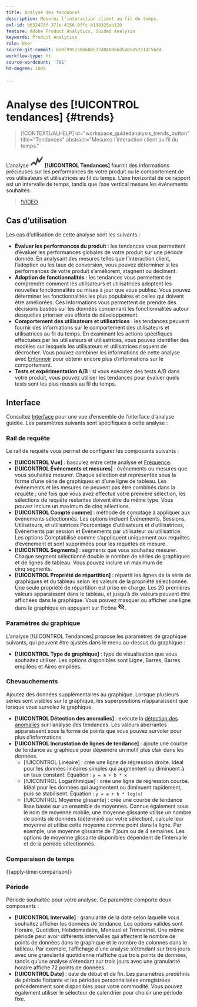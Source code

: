 ```yaml
---
title: Analyse des tendances
description: Mesurez l’interaction client au fil du temps.
exl-id: b632475f-371e-4156-9ffc-b138325aa120
feature: Adobe Product Analytics, Guided Analysis
keywords: Product Analytics
role: User
source-git-commit: bd8c9951386608572d84006bd5465e57214c56d4
workflow-type: ht
source-wordcount: '781'
ht-degree: 100%

---
```


# Analyse des [!UICONTROL tendances] {#trends}

<!-- markdownlint-disable MD034 -->

>[!CONTEXTUALHELP]
>id="workspace_guidedanalysis_trends_button"
>title="Tendances"
>abstract="Mesurez l’interaction client au fil du temps."

<!-- markdownlint-enable MD034 -->

L’analyse ![GraphTrend](/help/assets/icons/GraphTrend.svg) **[!UICONTROL Tendances]** fournit des informations précieuses sur les performances de votre produit ou le comportement de vos utilisateurs et utilisatrices au fil du temps. L’axe horizontal de ce rapport est un intervalle de temps, tandis que l’axe vertical mesure les événements souhaités.


>[!VIDEO](https://video.tv.adobe.com/v/3423439/?quality=12&learn=on&captions=fre_fr)

## Cas d’utilisation

Les cas d’utilisation de cette analyse sont les suivants :

* **Évaluer les performances du produit** : les tendances vous permettent d’évaluer les performances globales de votre produit sur une période donnée. En analysant des mesures telles que l’interaction client, l’adoption ou les taux de conversion, vous pouvez déterminer si les performances de votre produit s’améliorent, stagnent ou déclinent.
* **Adoption de fonctionnalités** : les tendances vous permettent de comprendre comment les utilisateurs et utilisatrices adoptent les nouvelles fonctionnalités ou mises à jour que vous publiez. Vous pouvez déterminer les fonctionnalités les plus populaires et celles qui doivent être améliorées. Ces informations vous permettent de prendre des décisions basées sur les données concernant les fonctionnalités autour desquelles prioriser vos efforts de développement.
* **Comportement des utilisateurs et utilisatrices** : les tendances peuvent fournir des informations sur le comportement des utilisateurs et utilisatrices au fil du temps. En examinant les actions spécifiques effectuées par les utilisateurs et utilisatrices, vous pouvez identifier des modèles sur lesquels les utilisateurs et utilisatrices risquent de décrocher. Vous pouvez combiner les informations de cette analyse avec [Entonnoir](funnel.md) pour obtenir encore plus d’informations sur le comportement.
* **Tests et expérimentation A/B** : si vous exécutez des tests A/B dans votre produit, vous pouvez utiliser les tendances pour évaluer quels tests sont les plus réussis au fil du temps.

## Interface

Consultez [Interface](../overview.md#interface) pour une vue d’ensemble de l’interface d’analyse guidée. Les paramètres suivants sont spécifiques à cette analyse :

### Rail de requête

Le rail de requête vous permet de configurer les composants suivants :

* **[!UICONTROL Vue]** : basculez entre cette analyse et [Fréquence](frequency.md).
* **[!UICONTROL Événements et mesures]** : événements ou mesures que vous souhaitez mesurer. Chaque sélection est représentée sous la forme d’une série de graphiques et d’une ligne de tableau. Les événements et les mesures ne peuvent pas être combinés dans la requête ; une fois que vous avez effectué votre première sélection, les sélections de requête restantes doivent être du même type. Vous pouvez inclure un maximum de cinq sélections.
* **[!UICONTROL Compté comme]** : méthode de comptage à appliquer aux événements sélectionnés. Les options incluent Événements, Sessions, Utilisateurs, et utilisatrices Pourcentage d’utilisateurs et d’utilisatrices, Événements par session et Événements par utilisateur ou utilisatrice. Les options Comptabilisé comme s’appliquent uniquement aux requêtes d’événement et sont supprimées pour les requêtes de mesure.
* **[!UICONTROL Segments]** : segments que vous souhaitez mesurer. Chaque segment sélectionné double le nombre de séries de graphiques et de lignes de tableau. Vous pouvez inclure un maximum de cinq segments.
* **[!UICONTROL Propriété de répartition]** : répartit les lignes de la série de graphiques et du tableau selon les valeurs de la propriété sélectionnée. Une seule propriété de répartition est prise en charge. Les 20 premières valeurs apparaissent dans le tableau, et jusqu’à dix valeurs peuvent être affichées dans le graphique. Vous pouvez masquer ou afficher une ligne dans le graphique en appuyant sur l’icône ![Icône afficher/masquer](../assets/hide-in-chart.png).

### Paramètres du graphique

L’analyse [!UICONTROL Tendances] propose les paramètres de graphique suivants, qui peuvent être ajustés dans le menu au-dessus du graphique :

* **[!UICONTROL Type de graphique]** : type de visualisation que vous souhaitez utiliser. Les options disponibles sont Ligne, Barres, Barres empilées et Aires empilées.

### Chevauchements

Ajoutez des données supplémentaires au graphique. Lorsque plusieurs séries sont visibles sur le graphique, les superpositions n’apparaissent que lorsque vous survolez le graphique.

* **[!UICONTROL Détection des anomalies]** : exécute la [détection des anomalies](/help/analysis-workspace/c-anomaly-detection/anomaly-detection.md) sur l’analyse des tendances. Les valeurs aberrantes apparaissent sous la forme de points que vous pouvez survoler pour plus d’informations.
* **[!UICONTROL Incrustation de lignes de tendance]** : ajoute une courbe de tendance au graphique pour dépeindre un motif plus clair dans les données.
   * [!UICONTROL Linéaire] : crée une ligne de régression droite. Idéal pour les données linéaires simples qui augmentent ou diminuent à un taux constant. Équation : `y = a + b * x`
   * [!UICONTROL Logarithmique] : crée une ligne de régression courbe. Idéal pour les données qui augmentent ou diminuent rapidement, puis se stabilisent. Équation : `y = a + b * log(x)`
   * [!UICONTROL Moyenne glissante] : crée une courbe de tendance lisse basée sur un ensemble de moyennes. Connue également sous le nom de moyenne mobile, une moyenne glissante utilise un nombre de points de données (déterminé par votre sélection), calcule leur moyenne et utilise cette moyenne comme point dans la ligne. Par exemple, une moyenne glissante de 7 jours ou de 4 semaines. Les options de moyenne glissante disponibles dépendent de l’intervalle et de la période sélectionnés.

### Comparaison de temps

{{apply-time-comparison}}


### Période

Période souhaitée pour votre analyse. Ce paramètre comporte deux composants :

* **[!UICONTROL Intervalle]** : granularité de la date selon laquelle vous souhaitez afficher les données de tendance. Les options valides sont Horaire, Quotidien, Hebdomadaire, Mensuel et Trimestriel. Une même période peut avoir différents intervalles qui affectent le nombre de points de données dans le graphique et le nombre de colonnes dans le tableau. Par exemple, l’affichage d’une analyse s’étendant sur trois jours avec une granularité quotidienne n’affiche que trois points de données, tandis qu’une analyse s’étendant sur trois jours avec une granularité horaire affiche 72 points de données.
* **[!UICONTROL Date]** : date de début et de fin. Les paramètres prédéfinis de période flottante et les périodes personnalisées enregistrées précédemment sont disponibles pour votre commodité. Vous pouvez également utiliser le sélecteur de calendrier pour choisir une période fixe.


<!--

## Example

See below for an example of the analysis.

![Trends compare](../assets/trends-compare.png)

-->